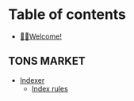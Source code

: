 # Table of contents

* [👏🏻Welcome!](README.md)

## TONS MARKET

* [Indexer](tons-market/indexer/README.md)
  * [Index rules](tons-market/indexer/index-rules.md)
